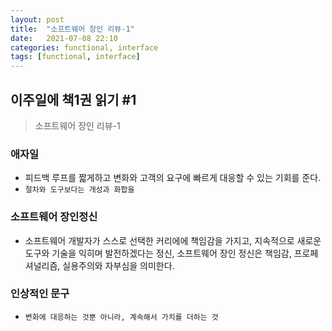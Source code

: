 ```yaml
---
layout: post
title:  "소프트웨어 장인 리뷰-1"
date:   2021-07-08 22:10
categories: functional, interface
tags: [functional, interface]
---
```


## 이주일에 책1권 읽기 #1 
> 소프트웨어 장인 리뷰-1

### 애자일
- 피드백 루프를 짧게하고 변화와 고객의 요구에 빠르게 대응할 수 있는 기회를 준다.
- `절차와 도구보다는 개성과 화합을`

### 소프트웨어 장인정신
- 소프트웨어 개발자가 스스로 선택한 커리에에 책임감을 가지고, 지속적으로 새로운 도구와 기술을 익히며 발전하겠다는 정신, 소프트웨어 장인 정신은 책임감, 프로페셔널리즘, 실용주의와 자부심을 의미한다.

### 인상적인 문구
- `변화에 대응하는 것뿐 아니라, 계속해서 가치를 더하는 것`